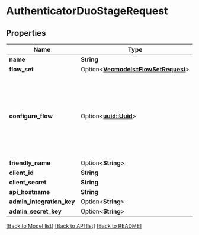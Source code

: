 # AuthenticatorDuoStageRequest

## Properties

Name | Type | Description | Notes
------------ | ------------- | ------------- | -------------
**name** | **String** |  | 
**flow_set** | Option<[**Vec<models::FlowSetRequest>**](FlowSetRequest.md)> |  | [optional]
**configure_flow** | Option<[**uuid::Uuid**](uuid::Uuid.md)> | Flow used by an authenticated user to configure this Stage. If empty, user will not be able to configure this stage. | [optional]
**friendly_name** | Option<**String**> |  | [optional]
**client_id** | **String** |  | 
**client_secret** | **String** |  | 
**api_hostname** | **String** |  | 
**admin_integration_key** | Option<**String**> |  | [optional]
**admin_secret_key** | Option<**String**> |  | [optional]

[[Back to Model list]](../README.md#documentation-for-models) [[Back to API list]](../README.md#documentation-for-api-endpoints) [[Back to README]](../README.md)


